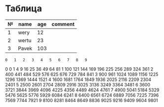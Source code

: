 # Таблица

|№|name|age|comment|
|-|----|--|--|
|1|wery|12|
|2|wertu|23|
|3|Pavek|103|
	0	1	2	3	4	5	6	7	8	9
0	0	1	4	9	16	25	36	49	64	81
1	100	121	144	169	196	225	256	289	324	361
2	400	441	484	529	576	625	676	729	784	841
3	900	961	1024	1089	1156	1225	1296	1369	1444	1521
4	1600	1681	1764	1849	1936	2025	2116	2209	2304	2401
5	2500	2601	2704	2809	2916	3025	3136	3249	3364	3481
6	3600	3721	3844	3969	4096	4225	4356	4489	4624	4761
7	4900	5041	5184	5329	5476	5625	5776	5929	6084	6241
8	6400	6561	6724	6889	7056	7225	7396	7569	7744	7921
9	8100	8281	8464	8649	8836	9025	9216	9409	9604	9801
